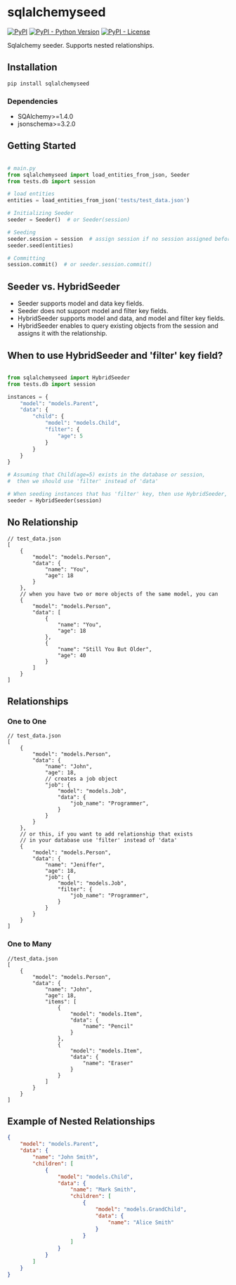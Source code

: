 # sqlalchemyseed

[![PyPI](https://img.shields.io/pypi/v/sqlalchemyseed)](https://pypi.org/project/sqlalchemyseed)
[![PyPI - Python Version](https://img.shields.io/pypi/pyversions/sqlalchemyseed)](https://pypi.org/project/sqlalchemyseed)
[![PyPI - License](https://img.shields.io/pypi/l/sqlalchemyseed)](https://github.com/jedymatt/sqlalchemyseed/blob/main/LICENSE)

Sqlalchemy seeder. Supports nested relationships.

## Installation

```commandline
pip install sqlalchemyseed
```

### Dependencies

- SQAlchemy>=1.4.0
- jsonschema>=3.2.0

## Getting Started

```python

# main.py
from sqlalchemyseed import load_entities_from_json, Seeder
from tests.db import session

# load entities
entities = load_entities_from_json('tests/test_data.json')

# Initializing Seeder
seeder = Seeder()  # or Seeder(session)

# Seeding
seeder.session = session  # assign session if no session assigned before seeding
seeder.seed(entities)

# Committing
session.commit()  # or seeder.session.commit()


```

## Seeder vs. HybridSeeder

- Seeder supports model and data key fields.
- Seeder does not support model and filter key fields.
- HybridSeeder supports model and data, and model and filter key fields.
- HybridSeeder enables to query existing objects from the session and assigns it with the relationship.

## When to use HybridSeeder and 'filter' key field?

```python

from sqlalchemyseed import HybridSeeder
from tests.db import session

instances = {
    "model": "models.Parent",
    "data": {
        "child": {
            "model": "models.Child",
            "filter": {
                "age": 5
            }
        }
    }
}

# Assuming that Child(age=5) exists in the database or session,
#  then we should use 'filter' instead of 'data'

# When seeding instances that has 'filter' key, then use HybridSeeder, otherwise use Seeder.
seeder = HybridSeeder(session)

```

## No Relationship

```json5
// test_data.json
[
    {
        "model": "models.Person",
        "data": {
            "name": "You",
            "age": 18
        }
    },
    // when you have two or more objects of the same model, you can
    {
        "model": "models.Person",
        "data": [
            {
                "name": "You",
                "age": 18
            },
            {
                "name": "Still You But Older",
                "age": 40
            }
        ]
    }
]
```

## Relationships

### One to One

```json5
// test_data.json
[
    {
        "model": "models.Person",
        "data": {
            "name": "John",
            "age": 18,
            // creates a job object
            "job": {
                "model": "models.Job",
                "data": {
                    "job_name": "Programmer",
                }
            }
        }
    },
    // or this, if you want to add relationship that exists
    // in your database use 'filter' instead of 'data'
    {
        "model": "models.Person",
        "data": {
            "name": "Jeniffer",
            "age": 18,
            "job": {
                "model": "models.Job",
                "filter": {
                    "job_name": "Programmer",
                }
            }
        }
    }
]
```

### One to Many

```json5
//test_data.json
[
    {
        "model": "models.Person",
        "data": {
            "name": "John",
            "age": 18,
            "items": [
                {
                    "model": "models.Item",
                    "data": {
                        "name": "Pencil"
                    }
                },
                {
                    "model": "models.Item",
                    "data": {
                        "name": "Eraser"
                    }
                }
            ]
        }
    }
]
```

## Example of Nested Relationships

```json
{
    "model": "models.Parent",
    "data": {
        "name": "John Smith",
        "children": [
            {
                "model": "models.Child",
                "data": {
                    "name": "Mark Smith",
                    "children": [
                        {
                            "model": "models.GrandChild",
                            "data": {
                                "name": "Alice Smith"
                            }
                        }
                    ]
                }
            }
        ]
    }
}

```
